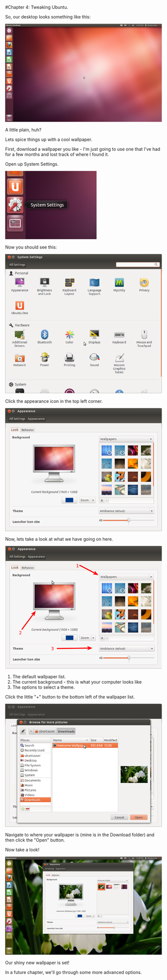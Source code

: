 #Chapter 4: Tweaking Ubuntu.

So, our desktop looks something like this:

![](images/blank-desktop.png)

A little plain, huh?

Lets spice things up with a cool wallpaper.

First, download a wallpaper you like - I'm just going to use one that 
I've had for a few months and lost track of where I found it.


Open up System Settings. 

![](images/Selection_001.png)

Now you should see this:

![](images/System_Settings_002.png)


Click the appearance icon in the top left corner.

![](images/System_Settings_003.png)

Now, lets take a look at what we have going on here.

![](images/System_Settings_004.png)

1. The default wallpaper list.
2. The current background - this is what your computer looks like
3. The options to select a theme.


Click the little "+" button to the bottom left of the wallpaper list.

![](images/System_Settings_005.png)

Navigate to where your wallpaper is (mine is in the Download folder)
and then click the "Open" button. 

Now take a look!

![](images/Workspace_1_006.png)

Our shiny new wallpaper is set!


In a future chapter, we'll go through some more advanced options.

